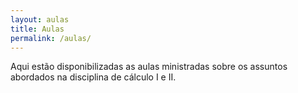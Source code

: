 ```yaml
---
layout: aulas
title: Aulas
permalink: /aulas/
---
```


Aqui estão disponibilizadas as aulas ministradas sobre os assuntos abordados na disciplina de cálculo I e II.
